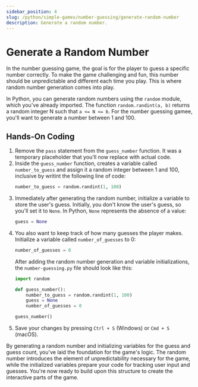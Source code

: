 ```yaml
---
sidebar_position: 4
slug: /python/simple-games/number-guessing/generate-random-number
description: Generate a random number.
---
```


# Generate a Random Number

In the number guessing game, the goal is for the player to guess a specific number correctly. To make the game challenging and fun, this number should be unpredictable and different each time you play. This is where random number generation comes into play.

In Python, you can generate random numbers using the `random` module, which you've already imported. The function `random.randint(a, b)` returns a random integer N such that `a <= N <= b`. For the number guessing gamee, you'll want to generate a number between 1 and 100.

## Hands-On Coding

1. Remove the `pass` statement from the `guess_number` function. It was a temporary placeholder that you'll now replace with actual code.
2. Inside the `guess_number` function, creates a variable called `number_to_guess` and assign it a random integer between 1 and 100, inclusive by writint the following line of code:
   ```python
   number_to_guess = random.randint(1, 100)
   ```
3. Immediately after generating the random number, initialize a variable to store the user's guess. Initially, you don't know the user's guess, so you'll set it to `None`. In Python, `None` represents the absence of a value:
   ```python
   guess = None
   ```
4. You also want to keep track of how many guesses the player makes. Initialize a variable called `number_of_guesses` to 0:
   ```python
   number_of_guesses = 0
   ```
    After adding the random number generation and variable initializations, the `number-guessing.py` file should look like this:
   ```python
   import random

   def guess_number():
       number_to_guess = random.randint(1, 100)
       guess = None
       number_of_guesses = 0

   guess_number()
   ```
5. Save your changes by pressing `Ctrl + S` (Windows) or `Cmd + S` (macOS).


By generating a random number and initializing variables for the guess and guess count, you've laid the foundation for the game's logic. The random number introduces the element of unpredictability necessary for the game, while the initialized variables prepare your code for tracking user input and guesses. You're now ready to build upon this structure to create the interactive parts of the game.